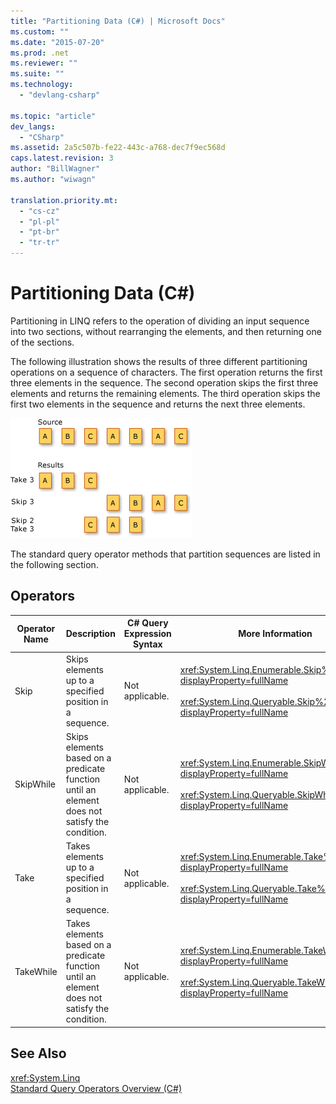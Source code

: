 ```yaml
---
title: "Partitioning Data (C#) | Microsoft Docs"
ms.custom: ""
ms.date: "2015-07-20"
ms.prod: .net
ms.reviewer: ""
ms.suite: ""
ms.technology: 
  - "devlang-csharp"

ms.topic: "article"
dev_langs: 
  - "CSharp"
ms.assetid: 2a5c507b-fe22-443c-a768-dec7f9ec568d
caps.latest.revision: 3
author: "BillWagner"
ms.author: "wiwagn"

translation.priority.mt: 
  - "cs-cz"
  - "pl-pl"
  - "pt-br"
  - "tr-tr"
---
```

# Partitioning Data (C#)
Partitioning in LINQ refers to the operation of dividing an input sequence into two sections, without rearranging the elements, and then returning one of the sections.  
  
 The following illustration shows the results of three different partitioning operations on a sequence of characters. The first operation returns the first three elements in the sequence. The second operation skips the first three elements and returns the remaining elements. The third operation skips the first two elements in the sequence and returns the next three elements.  
  
 ![LINQ Partitioning Operations](../../../../csharp/programming-guide/concepts/linq/media/linq_partition.png "LINQ_Partition")  
  
 The standard query operator methods that partition sequences are listed in the following section.  
  
## Operators  
  
|Operator Name|Description|C# Query Expression Syntax|More Information|  
|-------------------|-----------------|---------------------------------|----------------------|  
|Skip|Skips elements up to a specified position in a sequence.|Not applicable.|<xref:System.Linq.Enumerable.Skip%2A?displayProperty=fullName><br /><br /> <xref:System.Linq.Queryable.Skip%2A?displayProperty=fullName>|  
|SkipWhile|Skips elements based on a predicate function until an element does not satisfy the condition.|Not applicable.|<xref:System.Linq.Enumerable.SkipWhile%2A?displayProperty=fullName><br /><br /> <xref:System.Linq.Queryable.SkipWhile%2A?displayProperty=fullName>|  
|Take|Takes elements up to a specified position in a sequence.|Not applicable.|<xref:System.Linq.Enumerable.Take%2A?displayProperty=fullName><br /><br /> <xref:System.Linq.Queryable.Take%2A?displayProperty=fullName>|  
|TakeWhile|Takes elements based on a predicate function until an element does not satisfy the condition.|Not applicable.|<xref:System.Linq.Enumerable.TakeWhile%2A?displayProperty=fullName><br /><br /> <xref:System.Linq.Queryable.TakeWhile%2A?displayProperty=fullName>|  
  
## See Also  
 <xref:System.Linq>   
 [Standard Query Operators Overview (C#)](../../../../csharp/programming-guide/concepts/linq/standard-query-operators-overview.md)